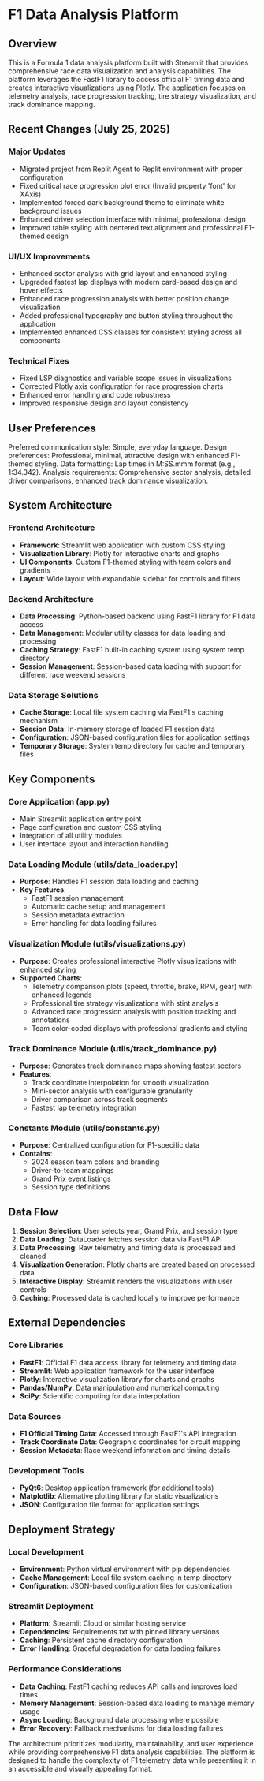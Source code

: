 # F1 Data Analysis Platform

## Overview

This is a Formula 1 data analysis platform built with Streamlit that provides comprehensive race data visualization and analysis capabilities. The platform leverages the FastF1 library to access official F1 timing data and creates interactive visualizations using Plotly. The application focuses on telemetry analysis, race progression tracking, tire strategy visualization, and track dominance mapping.

## Recent Changes (July 25, 2025)

### Major Updates
- Migrated project from Replit Agent to Replit environment with proper configuration
- Fixed critical race progression plot error (Invalid property 'font' for XAxis)
- Implemented forced dark background theme to eliminate white background issues
- Enhanced driver selection interface with minimal, professional design
- Improved table styling with centered text alignment and professional F1-themed design

### UI/UX Improvements  
- Enhanced sector analysis with grid layout and enhanced styling
- Upgraded fastest lap displays with modern card-based design and hover effects
- Enhanced race progression analysis with better position change visualization
- Added professional typography and button styling throughout the application
- Implemented enhanced CSS classes for consistent styling across all components

### Technical Fixes
- Fixed LSP diagnostics and variable scope issues in visualizations
- Corrected Plotly axis configuration for race progression charts
- Enhanced error handling and code robustness
- Improved responsive design and layout consistency

## User Preferences

Preferred communication style: Simple, everyday language.
Design preferences: Professional, minimal, attractive design with enhanced F1-themed styling.
Data formatting: Lap times in M:SS.mmm format (e.g., 1:34.342).
Analysis requirements: Comprehensive sector analysis, detailed driver comparisons, enhanced track dominance visualization.

## System Architecture

### Frontend Architecture
- **Framework**: Streamlit web application with custom CSS styling
- **Visualization Library**: Plotly for interactive charts and graphs
- **UI Components**: Custom F1-themed styling with team colors and gradients
- **Layout**: Wide layout with expandable sidebar for controls and filters

### Backend Architecture
- **Data Processing**: Python-based backend using FastF1 library for F1 data access
- **Data Management**: Modular utility classes for data loading and processing
- **Caching Strategy**: FastF1 built-in caching system using system temp directory
- **Session Management**: Session-based data loading with support for different race weekend sessions

### Data Storage Solutions
- **Cache Storage**: Local file system caching via FastF1's caching mechanism
- **Session Data**: In-memory storage of loaded F1 session data
- **Configuration**: JSON-based configuration files for application settings
- **Temporary Storage**: System temp directory for cache and temporary files

## Key Components

### Core Application (app.py)
- Main Streamlit application entry point
- Page configuration and custom CSS styling
- Integration of all utility modules
- User interface layout and interaction handling

### Data Loading Module (utils/data_loader.py)
- **Purpose**: Handles F1 session data loading and caching
- **Key Features**: 
  - FastF1 session management
  - Automatic cache setup and management
  - Session metadata extraction
  - Error handling for data loading failures

### Visualization Module (utils/visualizations.py)
- **Purpose**: Creates professional interactive Plotly visualizations with enhanced styling
- **Supported Charts**:
  - Telemetry comparison plots (speed, throttle, brake, RPM, gear) with enhanced legends
  - Professional tire strategy visualizations with stint analysis
  - Advanced race progression analysis with position tracking and annotations
  - Team color-coded displays with professional gradients and styling

### Track Dominance Module (utils/track_dominance.py)
- **Purpose**: Generates track dominance maps showing fastest sectors
- **Features**:
  - Track coordinate interpolation for smooth visualization
  - Mini-sector analysis with configurable granularity
  - Driver comparison across track segments
  - Fastest lap telemetry integration

### Constants Module (utils/constants.py)
- **Purpose**: Centralized configuration for F1-specific data
- **Contains**:
  - 2024 season team colors and branding
  - Driver-to-team mappings
  - Grand Prix event listings
  - Session type definitions

## Data Flow

1. **Session Selection**: User selects year, Grand Prix, and session type
2. **Data Loading**: DataLoader fetches session data via FastF1 API
3. **Data Processing**: Raw telemetry and timing data is processed and cleaned
4. **Visualization Generation**: Plotly charts are created based on processed data
5. **Interactive Display**: Streamlit renders the visualizations with user controls
6. **Caching**: Processed data is cached locally to improve performance

## External Dependencies

### Core Libraries
- **FastF1**: Official F1 data access library for telemetry and timing data
- **Streamlit**: Web application framework for the user interface
- **Plotly**: Interactive visualization library for charts and graphs
- **Pandas/NumPy**: Data manipulation and numerical computing
- **SciPy**: Scientific computing for data interpolation

### Data Sources
- **F1 Official Timing Data**: Accessed through FastF1's API integration
- **Track Coordinate Data**: Geographic coordinates for circuit mapping
- **Session Metadata**: Race weekend information and timing details

### Development Tools
- **PyQt6**: Desktop application framework (for additional tools)
- **Matplotlib**: Alternative plotting library for static visualizations
- **JSON**: Configuration file format for application settings

## Deployment Strategy

### Local Development
- **Environment**: Python virtual environment with pip dependencies
- **Cache Management**: Local file system caching in temp directory
- **Configuration**: JSON-based configuration files for customization

### Streamlit Deployment
- **Platform**: Streamlit Cloud or similar hosting service
- **Dependencies**: Requirements.txt with pinned library versions
- **Caching**: Persistent cache directory configuration
- **Error Handling**: Graceful degradation for data loading failures

### Performance Considerations
- **Data Caching**: FastF1 caching reduces API calls and improves load times
- **Memory Management**: Session-based data loading to manage memory usage
- **Async Loading**: Background data processing where possible
- **Error Recovery**: Fallback mechanisms for data loading failures

The architecture prioritizes modularity, maintainability, and user experience while providing comprehensive F1 data analysis capabilities. The platform is designed to handle the complexity of F1 telemetry data while presenting it in an accessible and visually appealing format.